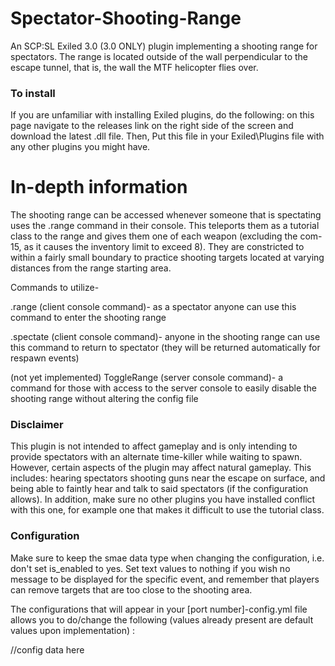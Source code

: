 # Spectator-Shooting-Range
An SCP:SL Exiled 3.0 (3.0 ONLY) plugin implementing a shooting range for spectators. The range is located outside of the wall perpendicular to the escape tunnel, that is, the wall the MTF helicopter flies over.

### To install
If you are unfamiliar with installing Exiled plugins, do the following: on this page navigate to the releases link on the right side of the screen and download the latest .dll file. Then, Put this file in your Exiled\Plugins file with any other plugins you might have. 

# In-depth information
The shooting range can be accessed whenever someone that is spectating uses the .range command in their console. This teleports them as a tutorial class to the range and gives them one of each weapon (excluding the com-15, as it causes the inventory limit to exceed 8). They are constricted to within a fairly small boundary to practice shooting targets located at varying distances from the range starting area.

Commands to utilize-

.range (client console command)- as a spectator anyone can use this command to enter the shooting range

.spectate (client console command)- anyone in the shooting range can use this command to return to spectator (they will be returned automatically for respawn events)

(not yet implemented) ToggleRange (server console command)- a command for those with access to the server console to easily disable the shooting range without altering the config file

### Disclaimer
This plugin is not intended to affect gameplay and is only intending to provide spectators with an alternate time-killer while waiting to spawn. However, certain aspects of the plugin may affect natural gameplay. This includes: hearing spectators shooting guns near the escape on surface, and being able to faintly hear and talk to said spectators (if the configuration allows). In addition, make sure no other plugins you have installed conflict with this one, for example one that makes it difficult to use the tutorial class.

### Configuration
Make sure to keep the smae data type when changing the configuration, i.e. don't set is_enabled to yes. Set text values to nothing if you wish no message to be displayed for the specific event, and remember that players can remove targets that are too close to the shooting area.


The configurations that will appear in your [port number]-config.yml file allows you to do/change the following (values already present are default values upon implementation)
:
 
//config data here
